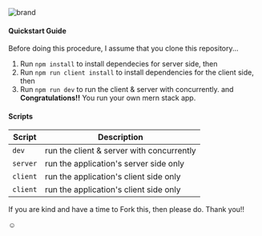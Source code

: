 ![brand](https://github.com/eclair-29/mernstack-boilerplate/blob/master/__mern-md-brand.jpg)

#### Quickstart Guide
Before doing this procedure, I assume that you clone this repository...

1. Run `npm install` to install dependecies for server side, then
2. Run `npm run client install` to install dependencies for the client side, then
3. Run  `npm run dev` to run the client & server with concurrently. and __Congratulations!!__ You run your own mern stack app.

#### Scripts
| Script   | Description                               |
| -------- | ----------------------------------------- |
| `dev`    | run the client & server with concurrently |
| `server` | run the application's server side only    |
| `client` | run the application's client side only    |
| `client` | run the application's client side only    |

If you are kind and have a time to Fork this, then please do. Thank you!!

:relaxed:
